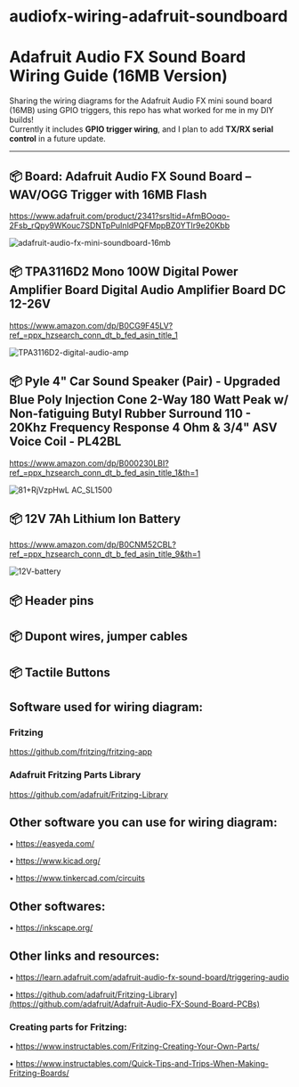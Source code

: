 # audiofx-wiring-adafruit-soundboard



# Adafruit Audio FX Sound Board Wiring Guide (16MB Version)

Sharing the wiring diagrams for the Adafruit Audio FX mini sound board (16MB) using GPIO triggers, this repo has what worked for me in my DIY builds!  
Currently it includes **GPIO trigger wiring**, and I plan to add **TX/RX serial control** in a future update.

---

## 📦 Board: Adafruit Audio FX Sound Board – WAV/OGG Trigger with 16MB Flash

https://www.adafruit.com/product/2341?srsltid=AfmBOoqo-2Fsb_rQpy9WKouc7SDNTpPuInldPQFMppBZ0YTIr9e20Kbb

![adafruit-audio-fx-mini-soundboard-16mb](https://github.com/user-attachments/assets/223e9b24-30a6-4556-8166-2ff26217a124)


## 📦 TPA3116D2 Mono 100W Digital Power Amplifier Board Digital Audio Amplifier Board DC 12-26V

https://www.amazon.com/dp/B0CG9F45LV?ref_=ppx_hzsearch_conn_dt_b_fed_asin_title_1

![TPA3116D2-digital-audio-amp](https://github.com/user-attachments/assets/1e3c506a-0e17-4afc-8696-e23989279ac9)


## 📦 Pyle 4" Car Sound Speaker (Pair) - Upgraded Blue Poly Injection Cone 2-Way 180 Watt Peak w/ Non-fatiguing Butyl Rubber Surround 110 - 20Khz Frequency Response 4 Ohm & 3/4" ASV Voice Coil - PL42BL

https://www.amazon.com/dp/B000230LBI?ref_=ppx_hzsearch_conn_dt_b_fed_asin_title_1&th=1

![81+RjVzpHwL _AC_SL1500_](https://github.com/user-attachments/assets/b073a202-cfed-41a5-affd-270a191a9977)


## 📦 12V 7Ah Lithium Ion Battery

https://www.amazon.com/dp/B0CNM52CBL?ref_=ppx_hzsearch_conn_dt_b_fed_asin_title_9&th=1

![12V-battery](https://github.com/user-attachments/assets/0c203a12-9267-4779-bc7b-703ad69e2f7c)


## 📦 Header pins
## 📦 Dupont wires, jumper cables
## 📦 Tactile Buttons


## Software used for wiring diagram:
### Fritzing
https://github.com/fritzing/fritzing-app

### Adafruit Fritzing Parts Library
https://github.com/adafruit/Fritzing-Library

## Other software you can use for wiring diagram:

• https://easyeda.com/

• https://www.kicad.org/

• https://www.tinkercad.com/circuits

## Other softwares:
• https://inkscape.org/

## Other links and resources:

• https://learn.adafruit.com/adafruit-audio-fx-sound-board/triggering-audio

• https://github.com/adafruit/Fritzing-Library](https://github.com/adafruit/Adafruit-Audio-FX-Sound-Board-PCBs)

### Creating parts for Fritzing:

• https://www.instructables.com/Fritzing-Creating-Your-Own-Parts/

• https://www.instructables.com/Quick-Tips-and-Trips-When-Making-Fritzing-Boards/




